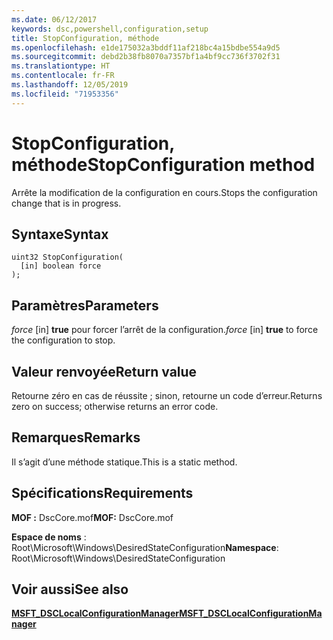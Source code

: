 ```yaml
---
ms.date: 06/12/2017
keywords: dsc,powershell,configuration,setup
title: StopConfiguration, méthode
ms.openlocfilehash: e1de175032a3bddf11af218bc4a15bdbe554a9d5
ms.sourcegitcommit: debd2b38fb8070a7357bf1a4bf9cc736f3702f31
ms.translationtype: HT
ms.contentlocale: fr-FR
ms.lasthandoff: 12/05/2019
ms.locfileid: "71953356"
---
```

# <a name="stopconfiguration-method"></a><span data-ttu-id="285f0-103">StopConfiguration, méthode</span><span class="sxs-lookup"><span data-stu-id="285f0-103">StopConfiguration method</span></span>

<span data-ttu-id="285f0-104">Arrête la modification de la configuration en cours.</span><span class="sxs-lookup"><span data-stu-id="285f0-104">Stops the configuration change that is in progress.</span></span>

## <a name="syntax"></a><span data-ttu-id="285f0-105">Syntaxe</span><span class="sxs-lookup"><span data-stu-id="285f0-105">Syntax</span></span>

```mof
uint32 StopConfiguration(
  [in] boolean force
);
```

## <a name="parameters"></a><span data-ttu-id="285f0-106">Paramètres</span><span class="sxs-lookup"><span data-stu-id="285f0-106">Parameters</span></span>

<span data-ttu-id="285f0-107">*force* \[in\] **true** pour forcer l’arrêt de la configuration.</span><span class="sxs-lookup"><span data-stu-id="285f0-107">*force* \[in\] **true** to force the configuration to stop.</span></span>

## <a name="return-value"></a><span data-ttu-id="285f0-108">Valeur renvoyée</span><span class="sxs-lookup"><span data-stu-id="285f0-108">Return value</span></span>

<span data-ttu-id="285f0-109">Retourne zéro en cas de réussite ; sinon, retourne un code d’erreur.</span><span class="sxs-lookup"><span data-stu-id="285f0-109">Returns zero on success; otherwise returns an error code.</span></span>

## <a name="remarks"></a><span data-ttu-id="285f0-110">Remarques</span><span class="sxs-lookup"><span data-stu-id="285f0-110">Remarks</span></span>

<span data-ttu-id="285f0-111">Il s’agit d’une méthode statique.</span><span class="sxs-lookup"><span data-stu-id="285f0-111">This is a static method.</span></span>

## <a name="requirements"></a><span data-ttu-id="285f0-112">Spécifications</span><span class="sxs-lookup"><span data-stu-id="285f0-112">Requirements</span></span>

<span data-ttu-id="285f0-113">**MOF :** DscCore.mof</span><span class="sxs-lookup"><span data-stu-id="285f0-113">**MOF:** DscCore.mof</span></span>

<span data-ttu-id="285f0-114">**Espace de noms** : Root\Microsoft\Windows\DesiredStateConfiguration</span><span class="sxs-lookup"><span data-stu-id="285f0-114">**Namespace**: Root\Microsoft\Windows\DesiredStateConfiguration</span></span>

## <a name="see-also"></a><span data-ttu-id="285f0-115">Voir aussi</span><span class="sxs-lookup"><span data-stu-id="285f0-115">See also</span></span>

[<span data-ttu-id="285f0-116">**MSFT_DSCLocalConfigurationManager**</span><span class="sxs-lookup"><span data-stu-id="285f0-116">**MSFT_DSCLocalConfigurationManager**</span></span>](msft-dsclocalconfigurationmanager.md)
